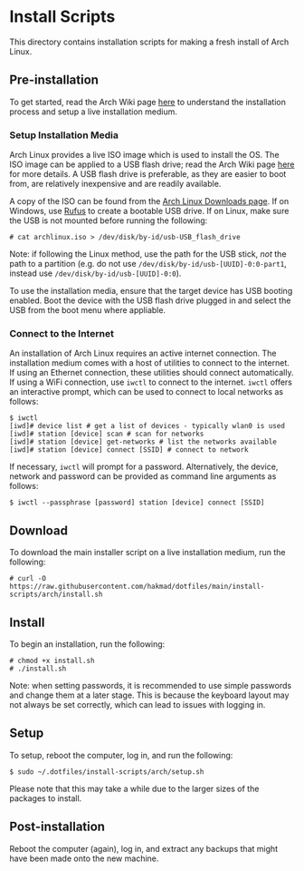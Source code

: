 # Install Scripts

This directory contains installation scripts for making a fresh install of Arch
Linux.

## Pre-installation

To get started, read the Arch Wiki page
[here](https://wiki.archlinux.org/title/Installation_guide) to understand the
installation process and setup a live installation medium.

### Setup Installation Media

Arch Linux provides a live ISO image which is used to install the OS. The ISO
image can be applied to a USB flash drive; read the Arch Wiki page
[here](https://wiki.archlinux.org/title/USB_flash_installation_medium) for more
details. A USB flash drive is preferable, as they are easier to boot from, are
relatively inexpensive and are readily available.

A copy of the ISO can be found from the [Arch Linux Downloads
page](https://archlinux.org/download/). If on Windows, use
[Rufus](http://rufus.ie/en/) to create a bootable USB drive. If on Linux, make
sure the USB is not mounted before running the following:

```
# cat archlinux.iso > /dev/disk/by-id/usb-USB_flash_drive
```

Note: if following the Linux method, use the path for the USB stick, *not* the
path to a partition (e.g. do not use `/dev/disk/by-id/usb-[UUID]-0:0-part1`,
instead use `/dev/disk/by-id/usb-[UUID]-0:0`).

To use the installation media, ensure that the target device has USB booting
enabled. Boot the device with the USB flash drive plugged in and select the
USB from the boot menu where appliable.

### Connect to the Internet

An installation of Arch Linux requires an active internet connection. The
installation medium comes with a host of utilities to connect to the internet.
If using an Ethernet connection, these utilities should connect automatically.
If using a WiFi connection, use `iwctl` to connect to the internet. `iwctl`
offers an interactive prompt, which can be used to connect to local networks as
follows:

```
$ iwctl
[iwd]# device list # get a list of devices - typically wlan0 is used
[iwd]# station [device] scan # scan for networks
[iwd]# station [device] get-networks # list the networks available
[iwd]# station [device] connect [SSID] # connect to network
```

If necessary, `iwctl` will prompt for a password. Alternatively, the
device, network and password can be provided as command line arguments as
follows:

```
$ iwctl --passphrase [password] station [device] connect [SSID]
```

## Download

To download the main installer script on a live installation medium, run the
following:

```
# curl -O https://raw.githubusercontent.com/hakmad/dotfiles/main/install-scripts/arch/install.sh
```

## Install

To begin an installation, run the following:

```
# chmod +x install.sh
# ./install.sh
```

Note: when setting passwords, it is recommended to use simple passwords and
change them at a later stage. This is because the keyboard layout may not
always be set correctly, which can lead to issues with logging in.

## Setup

To setup, reboot the computer, log in, and run the following:

```
$ sudo ~/.dotfiles/install-scripts/arch/setup.sh
```

Please note that this may take a while due to the larger sizes of the packages
to install.

## Post-installation

Reboot the computer (again), log in, and extract any backups that might have
been made onto the new machine.
